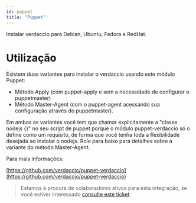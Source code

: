 ```yaml
---
id: puppet
title: "Puppet"
---
```


Instalar verdaccio para Debian, Ubuntu, Fedora e RedHat.

# Utilização

Existem duas variantes para instalar o verdaccio usando este módulo Puppet:

* Método Apply (com puppet-apply e sem a necessidade de configurar o puppetmaster)
* Método Master-Agent (com o puppet-agent acessando sua configuração através do puppetmaster).

Em ambas as variantes você tem que chamar explicitamente a "classe nodejs {}" no seu script de puppet porque o módulo puppet-verdaccio só o define como um requisito, de forma que você tenha toda a flexibilidade desejada ao instalar o nodejs. Role para baixo para detalhes sobre a variante do método Master-Agent.

Para mais informações:

[https://github.com/verdaccio/puppet-verdaccio](https://github.com/verdaccio/puppet-verdaccio)

> Estamos à procura de colaboradores ativos para esta integração, se você estiver interessado [consulte este ticket](https://github.com/verdaccio/puppet-verdaccio/issues/11).




